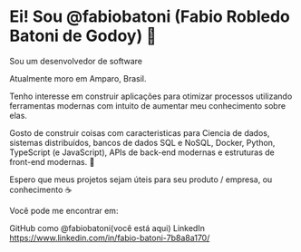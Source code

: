 # Ei! Sou @fabiobatoni (Fabio Robledo Batoni de Godoy) 👋
Sou um desenvolvedor de software 

Atualmente moro em Amparo, Brasil.

Tenho interesse em construir aplicações para otimizar processos utilizando ferramentas modernas com intuito de aumentar meu conhecimento sobre elas.

Gosto de construir coisas com caracteristicas para Ciencia de dados, sistemas distribuídos, bancos de dados SQL e NoSQL, Docker, Python, TypeScript (e JavaScript), APIs de back-end modernas e estruturas de front-end modernas. 🤖

Espero que meus projetos sejam úteis para seu produto / empresa, ou conhecimento ☕

Você pode me encontrar em:

GitHub como @fabiobatoni(você está aqui)
LinkedIn https://www.linkedin.com/in/fabio-batoni-7b8a8a170/
